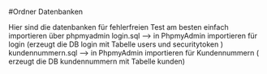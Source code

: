 #Ordner Datenbanken

Hier sind die datenbanken für fehlerfreien Test am besten einfach importieren über phpmyadmin
login.sql --> in PhpmyAdmin importieren für login (erzeugt die DB login mit Tabelle users und securitytoken )
kundennummern.sql --> in PhpmyAdmin importieren für Kundennummern ( erzeugt die DB kundennummern mit Tabelle kunden)



